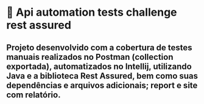 # :star2: Api automation tests challenge rest assured

## Projeto desenvolvido com a cobertura de testes manuais realizados no Postman (collection exportada), automatizados no Intellij, utilizando Java e a biblioteca Rest Assured, bem como suas dependências e arquivos adicionais; report e site com relatório.
